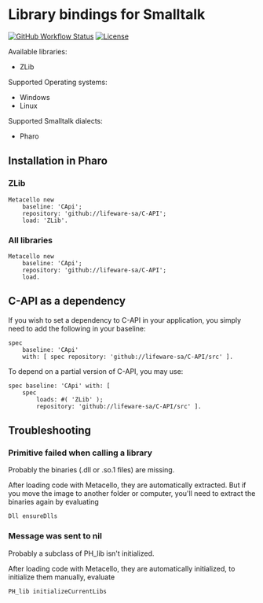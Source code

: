 # Library bindings for Smalltalk 

[![GitHub Workflow Status][github_action_b]][github_action_url]
[![License][license_b]][license_url]

Available libraries:
 - ZLib

Supported Operating systems:
 - Windows
 - Linux

Supported Smalltalk dialects:
 - Pharo

## Installation in Pharo

### ZLib

```Smalltalk
Metacello new
    baseline: 'CApi';
    repository: 'github://lifeware-sa/C-API';
    load: 'ZLib'.
```

### All libraries

```Smalltalk
Metacello new
    baseline: 'CApi';
    repository: 'github://lifeware-sa/C-API';
    load.
```

## C-API as a dependency

If you wish to set a dependency to C-API in your application, you simply need to add the following in your baseline:

```Smalltalk
spec
    baseline: 'CApi'
    with: [ spec repository: 'github://lifeware-sa/C-API/src' ].
```

To depend on a partial version of C-API, you may use:

```Smalltalk
spec baseline: 'CApi' with: [
    spec
        loads: #( 'ZLib' );
        repository: 'github://lifeware-sa/C-API/src' ].
```

## Troubleshooting

### Primitive failed when calling a library

Probably the binaries (.dll or .so.1 files) are missing.

After loading code with Metacello, they are automatically extracted. But if you move the image to another folder or computer, you'll need to extract the binaries again by evaluating

```Smalltalk
Dll ensureDlls
```

### Message was sent to nil

Probably a subclass of PH_lib isn't initialized.

After loading code with Metacello, they are automatically initialized, to initialize them manually, evaluate

```Smalltalk
PH_lib initializeCurrentLibs
```

[github_action_b]: https://img.shields.io/github/workflow/status/lifeware-sa/C-API/smalltalkCI/master
[github_action_url]: https://github.com/lifeware-sa/C-API/actions
[license_b]: https://img.shields.io/github/license/lifeware-sa/C-API
[license_url]: LICENSE
